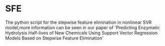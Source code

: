 # SFE
The python script for the stepwise feature elimination in nonlinear SVR model,more information can be seen in our paper of 'Predicting Enzymatic Hydrolysis Half-lives of New Chemicals Using Support Vector Regression Models Based on Stepwise Feature Elimination'

